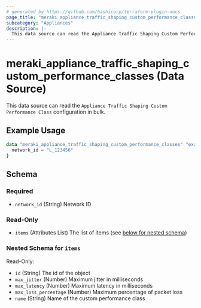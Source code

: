 ```yaml
---
# generated by https://github.com/hashicorp/terraform-plugin-docs
page_title: "meraki_appliance_traffic_shaping_custom_performance_classes Data Source - terraform-provider-meraki"
subcategory: "Appliances"
description: |-
  This data source can read the Appliance Traffic Shaping Custom Performance Class configuration in bulk.
---
```


# meraki_appliance_traffic_shaping_custom_performance_classes (Data Source)

This data source can read the `Appliance Traffic Shaping Custom Performance Class` configuration in bulk.

## Example Usage

```terraform
data "meraki_appliance_traffic_shaping_custom_performance_classes" "example" {
  network_id = "L_123456"
}
```

<!-- schema generated by tfplugindocs -->
## Schema

### Required

- `network_id` (String) Network ID

### Read-Only

- `items` (Attributes List) The list of items (see [below for nested schema](#nestedatt--items))

<a id="nestedatt--items"></a>
### Nested Schema for `items`

Read-Only:

- `id` (String) The id of the object
- `max_jitter` (Number) Maximum jitter in milliseconds
- `max_latency` (Number) Maximum latency in milliseconds
- `max_loss_percentage` (Number) Maximum percentage of packet loss
- `name` (String) Name of the custom performance class

